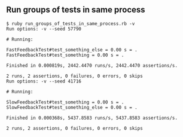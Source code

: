 ## Run groups of tests in same process

    $ ruby run_groups_of_tests_in_same_process.rb -v
    Run options: -v --seed 57790
    
    # Running:
    
    FastFeedbackTest#test_something_else = 0.00 s = .
    FastFeedbackTest#test_something = 0.00 s = .
    
    Finished in 0.000819s, 2442.4470 runs/s, 2442.4470 assertions/s.
    
    2 runs, 2 assertions, 0 failures, 0 errors, 0 skips
    Run options: -v --seed 41716
    
    # Running:
    
    SlowFeedbackTest#test_something = 0.00 s = .
    SlowFeedbackTest#test_something_else = 0.00 s = .
    
    Finished in 0.000368s, 5437.8583 runs/s, 5437.8583 assertions/s.
    
    2 runs, 2 assertions, 0 failures, 0 errors, 0 skips

